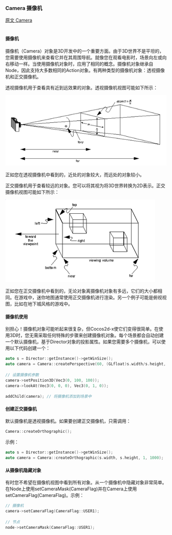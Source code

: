 ### Camera  摄像机
[原文 Camera](https://docs.cocos2d-x.org/cocos2d-x/v4/en/3d/camera.html) 
<br>
<br>

#### 摄像机
摄像机（Camera）对象是3D开发中的一个重要方面。由于3D世界不是平坦的，您需要使用摄像机来查看它并在其周围导航。就像您在观看电影时，场景向左或向右移动一样。当使用摄像机对象时，应用了相同的概念。摄像机对象继承自Node，因此支持大多数相同的Action对象。有两种类型的摄像机对象：透视摄像机和正交摄像机。<br>

透视摄像机用于查看具有近到远效果的对象。透视摄像机视图可能如下所示：<br>

![透视摄像机视图](./PerspectiveCamera.png)<br>

正如您在透视摄像机中看到的，近处的对象较大，而远处的对象较小。<br>

正交摄像机用于查看较远的对象。您可以将其视为将3D世界转换为2D表示。正交摄像机视图可能如下所示：<br>

![正交摄像机视图](./OrthographicCamera.png)<br>

正如您在正交摄像机中看到的，无论对象离摄像机对象有多远，它们的大小都相同。在游戏中，迷你地图通常使用正交摄像机进行渲染。另一个例子可能是俯视视图，比如在地下城风格的游戏中。<br>

#### 摄像机使用
别担心！摄像机对象可能听起来很复杂，但Cocos2d-x使它们变得很简单。在使用3D时，您无需采取任何特殊的步骤来创建摄像机对象。每个场景都会自动创建一个默认摄像机，基于Director对象的投影属性。如果您需要多个摄像机，可以使用以下代码创建一个：

```cpp
auto s = Director::getInstance()->getWinSize();
auto camera = Camera::createPerspective(60, (GLfloat)s.width/s.height, 1, 1000);

// 设置摄像机参数
camera->setPosition3D(Vec3(0, 100, 100));
camera->lookAt(Vec3(0, 0, 0), Vec3(0, 1, 0));

addChild(camera); // 将摄像机添加到场景中
```

#### 创建正交摄像机
默认摄像机是透视摄像机。如果要创建正交摄像机，只需调用：

```cpp
Camera::createOrthographic();
```

示例：

```cpp
auto s = Director::getInstance()->getWinSize();
auto camera = Camera::createOrthographic(s.width, s.height, 1, 1000);
```

#### 从摄像机隐藏对象
有时您不希望在摄像机视图中看到所有对象。从一个摄像机中隐藏对象非常简单。在Node上使用setCameraMask(CameraFlag)并在Camera上使用setCameraFlag(CameraFlag)。示例：

```cpp
// 摄像机
camera->setCameraFlag(CameraFlag::USER1);

// 节点
node->setCameraMask(CameraFlag::USER1);
```
